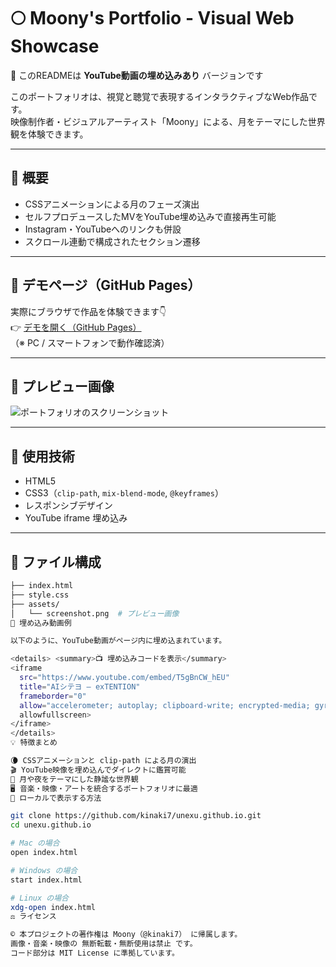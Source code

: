 # 🌕 Moony's Portfolio - Visual Web Showcase  
🎥 このREADMEは **YouTube動画の埋め込みあり** バージョンです

このポートフォリオは、視覚と聴覚で表現するインタラクティブなWeb作品です。  
映像制作者・ビジュアルアーティスト「Moony」による、月をテーマにした世界観を体験できます。

---

## 🌟 概要

- CSSアニメーションによる月のフェーズ演出
- セルフプロデュースしたMVをYouTube埋め込みで直接再生可能
- Instagram・YouTubeへのリンクも併設
- スクロール連動で構成されたセクション遷移

---

## 🔗 デモページ（GitHub Pages）

実際にブラウザで作品を体験できます👇  
👉 [デモを開く（GitHub Pages）](https://github.com/kinaki7/moony-portfolio-video)  
（※ PC / スマートフォンで動作確認済）

---

## 📸 プレビュー画像

![ポートフォリオのスクリーンショット](./assets/screenshot.png)

---

## 🎨 使用技術

- HTML5
- CSS3（`clip-path`, `mix-blend-mode`, `@keyframes`）
- レスポンシブデザイン
- YouTube iframe 埋め込み

---

## 📁 ファイル構成

```bash
├── index.html
├── style.css
├── assets/
│   └── screenshot.png  # プレビュー画像
🎥 埋め込み動画例

以下のように、YouTube動画がページ内に埋め込まれています。

<details> <summary>📺 埋め込みコードを表示</summary>
<iframe 
  src="https://www.youtube.com/embed/T5gBnCW_hEU" 
  title="AIシテヨ – exTENTION"
  frameborder="0"
  allow="accelerometer; autoplay; clipboard-write; encrypted-media; gyroscope; picture-in-picture; web-share"
  allowfullscreen>
</iframe>
</details>
💡 特徴まとめ

🌘 CSSアニメーションと clip-path による月の演出
🎬 YouTube映像を埋め込んでダイレクトに鑑賞可能
🌌 月や夜をテーマにした静謐な世界観
🖥️ 音楽・映像・アートを統合するポートフォリオに最適
🚀 ローカルで表示する方法

git clone https://github.com/kinaki7/unexu.github.io.git
cd unexu.github.io

# Mac の場合
open index.html

# Windows の場合
start index.html

# Linux の場合
xdg-open index.html
⚖️ ライセンス

©️ 本プロジェクトの著作権は Moony（@kinaki7） に帰属します。
画像・音楽・映像の 無断転載・無断使用は禁止 です。
コード部分は MIT License に準拠しています。
